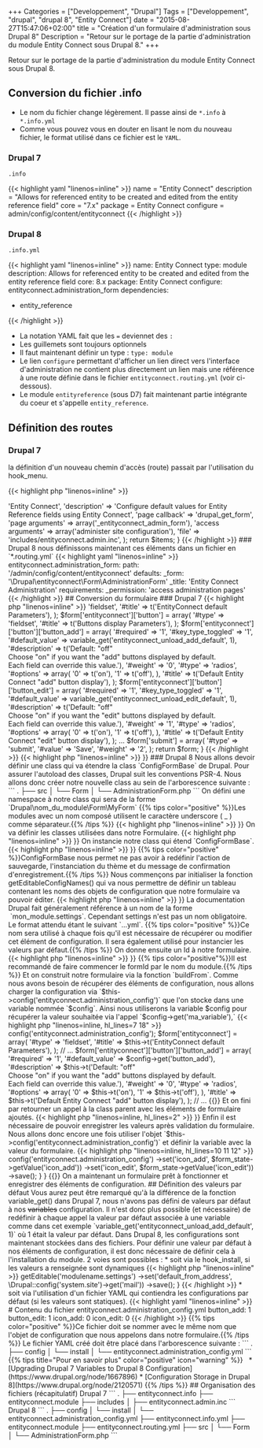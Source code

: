 +++
Categories = ["Developpement", "Drupal"]
Tags = ["Developpement", "drupal", "drupal 8", "Entity Connect"]
date = "2015-08-27T15:47:06+02:00"
title = "Création d'un formulaire d'administration sous Drupal 8"
Description = "Retour sur le portage de la partie d'administration du module Entity Connect sous Drupal 8."
+++

Retour sur le portage de la partie d'administration du module Entity Connect sous Drupal 8.

## Conversion du fichier .info

 * Le nom du fichier change légèrement. Il passe ainsi de `*.info` à `*.info.yml`
 * Comme vous pouvez vous en douter en lisant le nom du nouveau fichier, le format utilisé dans ce fichier est le `YAML`.

### Drupal 7

`.info`

{{< highlight yaml "linenos=inline" >}}
name = "Entity Connect"
description = "Allows for referenced entity to be created and edited from the entity reference field"
core = "7.x"
package = Entity Connect
configure = admin/config/content/entityconnect
{{< /highlight >}}

### Drupal 8

`.info.yml`

{{< highlight yaml "linenos=inline" >}}
name: Entity Connect
type: module
description: Allows for referenced entity to be created and edited from the entity reference field
core: 8.x
package: Entity Connect
configure: entityconnect.administration_form
dependencies:
  - entity_reference

{{< /highlight >}}

* La notation YAML fait que les ` = ` deviennet des ` : `
* Les guillemets sont toujours optionnels
* Il faut maintenant définir un type : `type: module`
* Le lien `configure` permettant d'afficher un lien direct vers l'interface d'administration ne contient plus directement un lien mais une référence à une route définie dans le fichier `entityconnect.routing.yml` (voir ci-dessous).
* Le module `entityreference` (sous D7) fait maintenant partie intégrante du coeur et s'appelle `entity_reference`.


## Définition des routes

### Drupal 7

la définition d'un nouveau chemin d'accès (route) passait par l'utilisation du hook_menu.

{{< highlight php "linenos=inline" >}}
<?php
/**
 * Implements hook_menu().
 */
function entityconnect_menu() {
  $items = array();

  $items['admin/config/content/entityconnect'] = array(
    'title' => 'Entity Connect',
    'description' => 'Configure default values for Entity Reference fields using Entity Connect',
    'page callback' => 'drupal_get_form',
    'page arguments' => array('_entityconnect_admin_form'),
    'access arguments' => array('administer site configuration'),
    'file' => 'includes/entityconnect.admin.inc',
  );

  return $items;
}

{{< /highlight >}}


### Drupal 8

nous définissons maintenant ces éléments dans un fichier en `*.routing.yml`

{{< highlight yaml "linenos=inline" >}}
entityconnect.administration_form:
  path: '/admin/config/content/entityconnect'
  defaults:
    _form: '\Drupal\entityconnect\Form\AdministrationForm'
    _title: 'Entity Connect Administration'
  requirements:
    _permission: 'access administration pages'
{{< /highlight >}}


## Conversion du formulaire

### Drupal 7

{{< highlight php "linenos=inline" >}}
<?php
/**
 * Defines the settings form.
 */
function _entityconnect_admin_form($form, &$form_state) {
  $form = array();
  $form['entityconnect'] = array(
    '#type' => 'fieldset',
    '#title' => t('EntityConnect default Parameters'),
  );
  $form['entityconnect']['button'] = array(
    '#type' => 'fieldset',
    '#title' => t('Buttons display Parameters'),
  );
  $form['entityconnect']['button']['button_add'] = array(
    '#required' => '1',
    '#key_type_toggled' => '1',
    '#default_value' => variable_get('entityconnect_unload_add_default', 1),
    '#description' => t('Default: "off"<br />
                          Choose "on" if you want the "add" buttons displayed by default.<br />
                          Each field can override this value.'),
    '#weight' => '0',
    '#type' => 'radios',
    '#options' => array(
      '0' => t('on'),
      '1' => t('off'),
    ),
    '#title' => t('Default Entity Connect "add" button display'),
  );
  $form['entityconnect']['button']['button_edit'] = array(
    '#required' => '1',
    '#key_type_toggled' => '1',
    '#default_value' => variable_get('entityconnect_unload_edit_default', 1),
    '#description' => t('Default: "off"<br />
                          Choose "on" if you want the "edit" buttons displayed by default.<br />
                          Each field can override this value.'),
    '#weight' => '1',
    '#type' => 'radios',
    '#options' => array(
      '0' => t('on'),
      '1' => t('off'),
    ),
    '#title' => t('Default Entity Connect "edit" button display'),
  );
 ...

  $form['submit'] = array(
    '#type' => 'submit',
    '#value' => 'Save',
    '#weight' => '2',
  );

  return $form;
}
{{< /highlight >}}

{{< highlight php "linenos=inline" >}}
<?php

/**
 * The settings form submit.
 */
function _entityconnect_admin_form_submit($form, &$form_state) {
    variable_set('entityconnect_unload_add_default', $form_state['values']['button_add']);
    variable_set('entityconnect_unload_edit_default', $form_state['values']['button_edit']);
    drupal_set_message(t('The settings were saved.'));
}

{{< /highlight >}}

### Drupal 8

Nous allons devoir définir une class qui va étendre la class `ConfigFormBase` de Drupal.  
Pour assurer l'autoload des classes, Drupal suit les conventions PSR-4.  
Nous allons donc créer notre nouvelle class au sein de l'arborescence suivante :

```
.
├── src
│   └── Form
│       └── AdministrationForm.php
```

On défini une namespace à notre class qui sera de la forme `Drupal\nom_du_module\Form\MyForm`  

{{% tips color="positive" %}}Les modules avec un nom composé utilisent le caractère underscore ( _ ) comme séparateur.{{% /tips %}}


{{< highlight php "linenos=inline" >}}
<?php

/**
 * @file
 * Contains Drupal\entityconnect\Form\AdministrationForm.
 */

namespace Drupal\entityconnect\Form;

{{</highlight>}}

On va définir les classes utilisées dans notre Formulaire.

{{< highlight php "linenos=inline" >}}
<?php

use Drupal\Core\Form\ConfigFormBase;
use Drupal\Core\Form\FormStateInterface;

{{</highlight>}}

On instancie notre class qui étend `ConfigFormBase`.  

{{< highlight php "linenos=inline" >}}
<?php

/**
 * Class DefaultForm.
 *
 * @package Drupal\entityconnect\Form
 */
class AdministrationForm extends ConfigFormBase {

{{</highlight>}}

{{% tips color="positive" %}}ConfigFormBase nous permet ne pas avoir à redéfinir l'action de sauvegarde, l'instanciation du thème et du message de confirmation d'enregistrement.{{% /tips %}}

Nous commençons par initialiser la fonction getEditableConfigNames() qui va nous permettre de définir un tableau contenant les noms des objets de configuration que notre formulaire va pouvoir éditer.

{{< highlight php "linenos=inline" >}}
<?php
  /**
   * {@inheritdoc}
   */
  protected function getEditableConfigNames() {
    return [
      'entityconnect.administration_config'
    ];
  }
{{</highlight>}}

La documentation Drupal fait généralement référence à un nom de la forme  `mon_module.settings`. Cependant settings n'est pas un nom obligatoire. Le format attendu étant le suivant `<module_name>.<config_object_name>.<optional_sub_key>.yml`.

{{% tips color="positive" %}}Ce nom sera utilisé à chaque fois qu'il est nécessaire de récupérer ou modifier cet élément de configuration. Il sera également utilisé pour instancier les valeurs par défaut.{{% /tips %}}


On donne ensuite un Id à notre formulaire.

{{< highlight php "linenos=inline" >}}
<?php

  /**
   * {@inheritdoc}
   */
  public function getFormId() {
    return 'entityconnect_administration_form';
  }
{{< /highlight >}}

{{% tips color="positive"%}}Il est recommandé de faire commencer le formId par le nom du module.{{% /tips %}}

Et on construit notre formulaire via la fonction `buildFrom`.  
Comme nous avons besoin de récupérer des éléments de configuration, nous allons charger la configuration via `$this->config('entityconnect.administration_config')` que l'on stocke dans une variable nommée `$config`.  
Ainsi nous utiliserons la variable $config pour récupérer la valeur souhaitée via l'appel `$config->get('ma_variable'),`

{{< highlight php "linenos=inline, hl_lines=7 18" >}}
<?php

  /**
   * {@inheritdoc}
   */
  public function buildForm(array $form, FormStateInterface $form_state) {
    $config = $this->config('entityconnect.administration_config');

    $form['entityconnect'] = array(
      '#type' => 'fieldset',
      '#title' => $this->t('EntityConnect default Parameters'),
    );

    // ...

    $form['entityconnect']['button']['button_add'] = array(
      '#required' => '1',
      '#default_value' => $config->get('button_add'),
      '#description' => $this->t('Default: "off"<br />
                            Choose "on" if you want the "add" buttons displayed by default.<br />
                            Each field can override this value.'),
      '#weight' => '0',
      '#type' => 'radios',
      '#options' => array(
        '0' => $this->t('on'),
        '1' => $this->t('off'),
      ),
      '#title' => $this->t('Default Entity Connect "add" button display'),
    );

    // ...

{{</highlight>}}

Et on fini par retourner un appel à la class parent avec les éléments de formulaire ajoutés.

{{< highlight php "linenos=inline, hl_lines=2" >}}
<?php
    return parent::buildForm($form, $form_state);
  }
{{</highlight>}}

Enfin il est nécessaire de pouvoir enregistrer les valeurs après validation du formulaire.
Nous allons donc encore une fois utiliser l'objet `$this->config('entityconnect.administration_config')` et définir la variable avec la valeur du formulaire.

{{< highlight php "linenos=inline, hl_lines=10 11 12" >}}
<?php

  /**
   * {@inheritdoc}
   */
  public function submitForm(array &$form, FormStateInterface $form_state) {
    parent::submitForm($form, $form_state);

    $this->config('entityconnect.administration_config')
      ->set('icon_add', $form_state->getValue('icon_add'))
      ->set('icon_edit', $form_state->getValue('icon_edit'))
      ->save();
  }

}

{{</highlight>}}

On a maintenant un formulaire prêt à fonctionner et enregistrer des éléments de configuration.

## Définition des valeurs par défaut

Vous aurez peut être remarqué qu'à la différence de la fonction variable_get() dans Drupal 7, nous n'avons pas défini de valeurs par défaut à nos <s>variables</s> configuration.

Il n'est donc plus possible (et nécessaire) de redéfinir à chaque appel la valeur par défaut associée à une variable comme dans cet exemple `variable_get('entityconnect_unload_add_default', 1)` où 1 était la valeur par défaut.

Dans Drupal 8, les configurations sont maintenant stockées dans des fichiers.  
Pour définir une valeur par défaut à nos éléments de configuration, il est donc nécessaire de définir cela à l'installation du module.  

2 voies sont possibles :  

* soit via le hook_install, si les valeurs a renseignée sont dynamiques
{{< highlight php "linenos=inline" >}}
<?php
/**
 * Implements hook_install() in Drupal 8.
 */
function modulename_install() {
  // Set default values for config which require dynamic values.
  \Drupal::configFactory()->getEditable('modulename.settings')
    ->set('default_from_address', \Drupal::config('system.site')->get('mail'))
    ->save();
}
{{< /highlight >}}

* soit via l'utilisation d'un fichier YAML qui contiendra les configurations par défaut (si les valeurs sont statiques).
{{< highlight yaml "linenos=inline" >}}
# Contenu du fichier entityconnect.administration_config.yml
button_add: 1
button_edit: 1
icon_add: 0
icon_edit: 0

{{< /highlight >}}

{{% tips color="positive" %}}Ce fichier doit se nommer avec le même nom que l'objet de configuration que nous appelons dans notre formulaire.{{% /tips %}}

Le fichier YAML créé doit être placé dans l'arborescence suivante :  
```
.
├── config
│   └── install
│       └── entityconnect.administration_config.yml
```


{{% tips title="Pour en savoir plus" color="positive" icon="warning" %}}
&nbsp;

* [Upgrading Drupal 7 Variables to Drupal 8 Configuration](https://www.drupal.org/node/1667896)
* [Configuration Storage in Drupal 8](https://www.drupal.org/node/2120571)
{{% /tips %}}


## Organisation des fichiers (récapitulatif)

Drupal 7

```
.
├── entityconnect.info
├── entityconnect.module
├── includes
│   ├── entityconnect.admin.inc
```

Drupal 8

```
.
├── config
│   └── install
│       └── entityconnect.administration_config.yml
├── entityconnect.info.yml
├── entityconnect.module
├── entityconnect.routing.yml
├── src
│   └── Form
│       └── AdministrationForm.php
```
